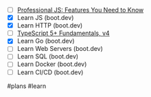 - [ ] [Professional JS: Features You Need to Know](https://frontendmasters.com/courses/pro-js-features/)
- [x] Learn JS (boot.dev)
- [x] Learn HTTP (boot.dev)
- [ ] [TypeScript 5+ Fundamentals, v4](https://frontendmasters.com/courses/typescript-v4/)
- [x] Learn Go (boot.dev)
- [ ] Learn Web Servers (boot.dev)
- [ ] Learn SQL (boot.dev)
- [ ] Learn Docker (boot.dev)
- [ ] Learn CI/CD (boot.dev)

#plans #learn 